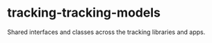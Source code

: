 <h1>tracking-tracking-models</h1>

Shared interfaces and classes across the tracking libraries and apps. 
